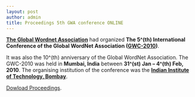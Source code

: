 ```yaml
---
layout: post
author: admin
title: Proceedings 5th GWA conference ONLINE
---
```



[**The Global Wordnet Association**](http://www.globalwordnet.org/) had
organized **The 5^(th) International Conference of the Global WordNet
Association ([GWC-2010](http://www.globalwordnet-iitb2010.in/))**.

It was also the 10^(th) anniversary of the Global WordNet Association.
The GWC-2010 was held in **Mumbai, India** between **31^(st) Jan –
4^(th) Feb, 2010**. The organising institution of the conference was
the [**Indian Institute of Technology,
Bombay**](http://www.iitb.ac.in/).

[Dowload
Proceedings](http://www.globalwordnet-iitb2010.in/proceedings.php).
